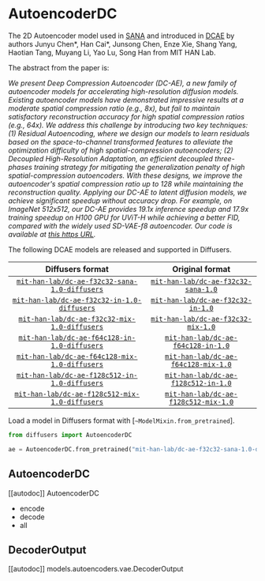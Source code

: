 <!-- Copyright 2024 The HuggingFace Team. All rights reserved.

Licensed under the Apache License, Version 2.0 (the "License"); you may not use this file except in compliance with
the License. You may obtain a copy of the License at

http://www.apache.org/licenses/LICENSE-2.0

Unless required by applicable law or agreed to in writing, software distributed under the License is distributed on
an "AS IS" BASIS, WITHOUT WARRANTIES OR CONDITIONS OF ANY KIND, either express or implied. See the License for the
specific language governing permissions and limitations under the License. -->

# AutoencoderDC

The 2D Autoencoder model used in [SANA](https://huggingface.co/papers/2410.10629) and introduced in [DCAE](https://huggingface.co/papers/2410.10733) by authors Junyu Chen\*, Han Cai\*, Junsong Chen, Enze Xie, Shang Yang, Haotian Tang, Muyang Li, Yao Lu, Song Han from MIT HAN Lab.

The abstract from the paper is:

*We present Deep Compression Autoencoder (DC-AE), a new family of autoencoder models for accelerating high-resolution diffusion models. Existing autoencoder models have demonstrated impressive results at a moderate spatial compression ratio (e.g., 8x), but fail to maintain satisfactory reconstruction accuracy for high spatial compression ratios (e.g., 64x). We address this challenge by introducing two key techniques: (1) Residual Autoencoding, where we design our models to learn residuals based on the space-to-channel transformed features to alleviate the optimization difficulty of high spatial-compression autoencoders; (2) Decoupled High-Resolution Adaptation, an efficient decoupled three-phases training strategy for mitigating the generalization penalty of high spatial-compression autoencoders. With these designs, we improve the autoencoder's spatial compression ratio up to 128 while maintaining the reconstruction quality. Applying our DC-AE to latent diffusion models, we achieve significant speedup without accuracy drop. For example, on ImageNet 512x512, our DC-AE provides 19.1x inference speedup and 17.9x training speedup on H100 GPU for UViT-H while achieving a better FID, compared with the widely used SD-VAE-f8 autoencoder. Our code is available at [this https URL](https://github.com/mit-han-lab/efficientvit).*

The following DCAE models are released and supported in Diffusers.

| Diffusers format | Original format |
|:----------------:|:---------------:|
| [`mit-han-lab/dc-ae-f32c32-sana-1.0-diffusers`](https://huggingface.co/mit-han-lab/dc-ae-f32c32-sana-1.0-diffusers) | [`mit-han-lab/dc-ae-f32c32-sana-1.0`](https://huggingface.co/mit-han-lab/dc-ae-f32c32-sana-1.0)
| [`mit-han-lab/dc-ae-f32c32-in-1.0-diffusers`](https://huggingface.co/mit-han-lab/dc-ae-f32c32-in-1.0-diffusers) | [`mit-han-lab/dc-ae-f32c32-in-1.0`](https://huggingface.co/mit-han-lab/dc-ae-f32c32-in-1.0)
| [`mit-han-lab/dc-ae-f32c32-mix-1.0-diffusers`](https://huggingface.co/mit-han-lab/dc-ae-f32c32-mix-1.0-diffusers) | [`mit-han-lab/dc-ae-f32c32-mix-1.0`](https://huggingface.co/mit-han-lab/dc-ae-f32c32-mix-1.0)
| [`mit-han-lab/dc-ae-f64c128-in-1.0-diffusers`](https://huggingface.co/mit-han-lab/dc-ae-f64c128-in-1.0-diffusers) | [`mit-han-lab/dc-ae-f64c128-in-1.0`](https://huggingface.co/mit-han-lab/dc-ae-f64c128-in-1.0)
| [`mit-han-lab/dc-ae-f64c128-mix-1.0-diffusers`](https://huggingface.co/mit-han-lab/dc-ae-f64c128-mix-1.0-diffusers) | [`mit-han-lab/dc-ae-f64c128-mix-1.0`](https://huggingface.co/mit-han-lab/dc-ae-f64c128-mix-1.0)
| [`mit-han-lab/dc-ae-f128c512-in-1.0-diffusers`](https://huggingface.co/mit-han-lab/dc-ae-f128c512-in-1.0-diffusers) | [`mit-han-lab/dc-ae-f128c512-in-1.0`](https://huggingface.co/mit-han-lab/dc-ae-f128c512-in-1.0)
| [`mit-han-lab/dc-ae-f128c512-mix-1.0-diffusers`](https://huggingface.co/mit-han-lab/dc-ae-f128c512-mix-1.0-diffusers) | [`mit-han-lab/dc-ae-f128c512-mix-1.0`](https://huggingface.co/mit-han-lab/dc-ae-f128c512-mix-1.0)

Load a model in Diffusers format with [`~ModelMixin.from_pretrained`].

```python
from diffusers import AutoencoderDC

ae = AutoencoderDC.from_pretrained("mit-han-lab/dc-ae-f32c32-sana-1.0-diffusers", torch_dtype=torch.float32).to("cuda")
```

## AutoencoderDC

[[autodoc]] AutoencoderDC
  - encode
  - decode
  - all

## DecoderOutput

[[autodoc]] models.autoencoders.vae.DecoderOutput

